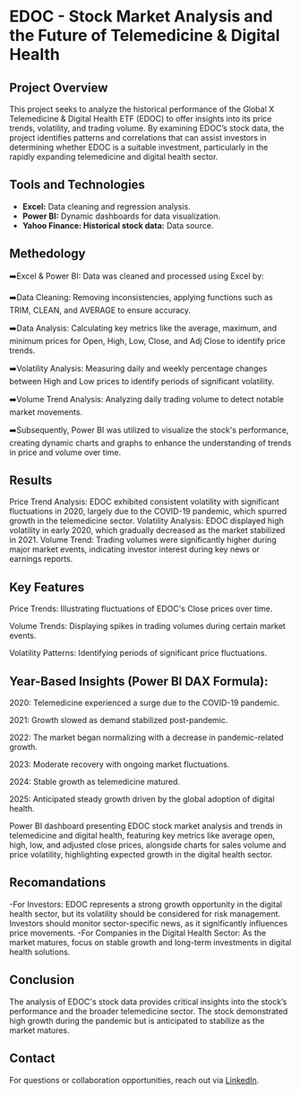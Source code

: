 # EDOC - Stock Market Analysis and the Future of Telemedicine & Digital Health

## Project Overview
This project seeks to analyze the historical performance of the Global X Telemedicine & Digital Health ETF (EDOC) to offer insights into its price trends, volatility, and trading volume. By examining EDOC’s stock data, the project identifies patterns and correlations that can assist investors in determining whether EDOC is a suitable investment, particularly in the rapidly expanding telemedicine and digital health sector.

## Tools and Technologies
- **Excel:** Data cleaning and regression analysis.
- **Power BI:** Dynamic dashboards for data visualization.
- **Yahoo Finance: Historical stock data:** Data source.

## Methedology
➡️Excel & Power BI: Data was cleaned and processed using Excel by:

➡️Data Cleaning: Removing inconsistencies, applying functions such as TRIM, CLEAN, and AVERAGE to ensure accuracy.

➡️Data Analysis: Calculating key metrics like the average, maximum, and minimum prices for Open, High, Low, Close, and Adj Close to identify price trends.

➡️Volatility Analysis: Measuring daily and weekly percentage changes between High and Low prices to identify periods of significant volatility.

➡️Volume Trend Analysis: Analyzing daily trading volume to detect notable market movements.

➡️Subsequently, Power BI was utilized to visualize the stock's performance, creating dynamic charts and graphs to enhance the understanding of trends in price and volume over time.


## Results
Price Trend Analysis: EDOC exhibited consistent volatility with significant fluctuations in 2020, largely due to the COVID-19 pandemic, which spurred growth in the telemedicine sector.
Volatility Analysis: EDOC displayed high volatility in early 2020, which gradually decreased as the market stabilized in 2021.
Volume Trend: Trading volumes were significantly higher during major market events, indicating investor interest during key news or earnings reports.

## Key Features
Price Trends: Illustrating fluctuations of EDOC's Close prices over time.

Volume Trends: Displaying spikes in trading volumes during certain market events.

Volatility Patterns: Identifying periods of significant price fluctuations.

## Year-Based Insights (Power BI DAX Formula):

2020: Telemedicine experienced a surge due to the COVID-19 pandemic.

2021: Growth slowed as demand stabilized post-pandemic.

2022: The market began normalizing with a decrease in pandemic-related growth.

2023: Moderate recovery with ongoing market fluctuations.

2024: Stable growth as telemedicine matured.

2025: Anticipated steady growth driven by the global adoption of digital health.

Power BI dashboard presenting EDOC stock market analysis and trends in telemedicine and digital health, featuring key metrics like average open, high, low, and adjusted close prices, alongside charts for sales volume and price volatility, highlighting expected growth in the digital health sector.

## Recomandations
-For Investors: EDOC represents a strong growth opportunity in the digital health sector, but its volatility should be considered for risk management. Investors should monitor sector-specific news, as it significantly influences price movements.
-For Companies in the Digital Health Sector: As the market matures, focus on stable growth and long-term investments in digital health solutions.

## Conclusion
The analysis of EDOC's stock data provides critical insights into the stock’s performance and the broader telemedicine sector. The stock demonstrated high growth during the pandemic but is anticipated to stabilize as the market matures.

## Contact
For questions or collaboration opportunities, reach out via [LinkedIn](https://www.linkedin.com/in/melvonmashele/).


